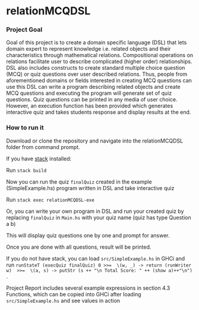 # relationMCQDSL


### Project Goal
Goal of this project is to create a domain specific language (DSL) that lets domain expert to represent knowledge i.e. related objects and their characteristics through mathematical relations. Compositional operations on relations facilitate user to describe complicated (higher order) relationships. DSL also includes constructs to create standard multiple choice question (MCQ) or quiz questions over user described relations. Thus, people from aforementioned domains or fields interested in creating MCQ questions can use this DSL can write a program describing related objects and create MCQ questions and executing the program will generate set of quiz questions. Quiz questions can be printed in any media of user choice. However, an execution function has been provided which generates interactive quiz and takes students response and display results at the end.


### How to run it
Download or clone the repository and navigate into the relationMCQDSL folder from command prompt.

If you have [stack](https://docs.haskellstack.org/en/stable/README/) installed:

Run `stack build`
    
Now you can run the quiz `finalQuiz` created in the example (SimpleExample.hs) program written in DSL and take interactive quiz
    
Run `stack exec relationMCQDSL-exe`

Or, you can write your own program in DSL and run your created quiz by replacing `finalQuiz` in `Main.hs` with your quiz name (quiz has type Question a b)

This will display quiz questions one by one and prompt for answer.

Once you are done with all questions, result will be printed.
   
If you do not have stack, you can load `src/SimpleExample.hs` in GHCi and run `runStateT (execQuiz finalQuiz) 0 >>= 
       \(w, _) -> return (runWriter w)  >>= 
       \(a, s) -> putStr (s ++ "\n Total Score: " ++ (show a)++"\n") `.

Project Report includes several example expressions in section 4.3 Functions, which can be copied into GHCi after loading `src/SimpleExample.hs` and see values in action 